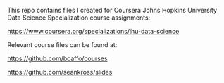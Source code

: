 This repo contains files I created for Coursera Johns Hopkins University Data Science Specialization course assignments:

https://www.coursera.org/specializations/jhu-data-science

Relevant course files can be found at:

https://github.com/bcaffo/courses

https://github.com/seankross/slides

